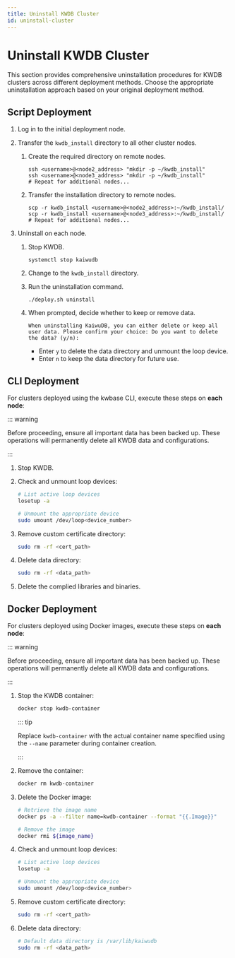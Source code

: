 ```yaml
---
title: Uninstall KWDB Cluster
id: uninstall-cluster
---
```


# Uninstall KWDB Cluster

This section provides comprehensive uninstallation procedures for KWDB clusters across different deployment methods. Choose the appropriate uninstallation approach based on your original deployment method.

## Script Deployment

1. Log in to the initial deployment node.
2. Transfer the `kwdb_install` directory to all other cluster nodes.
    1. Create the required directory on remote nodes.

        ```shell
        ssh <username>@<node2_address> "mkdir -p ~/kwdb_install"
        ssh <username>@<node3_address> "mkdir -p ~/kwdb_install"
        # Repeat for additional nodes...
        ```

    2. Transfer the installation directory to remote nodes.

        ```shell
        scp -r kwdb_install <username>@<node2_address>:~/kwdb_install/
        scp -r kwdb_install <username>@<node3_address>:~/kwdb_install/
        # Repeat for additional nodes...  
        ```

3. Uninstall on each node.
    1. Stop KWDB.

        ```shell
        systemctl stop kaiwudb
        ```

    2. Change to the `kwdb_install` directory.

    3. Run the uninstallation command.

        ```shell
        ./deploy.sh uninstall 
        ```

    4. When prompted, decide whether to keep or remove data.

        ```shell
        When uninstalling KaiwuDB, you can either delete or keep all user data. Please confirm your choice: Do you want to delete the data? (y/n): 
        ```

        - Enter `y` to delete the data directory and unmount the loop device.
        - Enter `n` to keep the data directory for future use.


## CLI Deployment

For clusters deployed using the kwbase CLI, execute these steps on **each node**:

::: warning  

Before proceeding, ensure all important data has been backed up. These operations will permanently delete all KWDB data and configurations.

:::

1. Stop KWDB.

2. Check and unmount loop devices:

   ```bash
   # List active loop devices
   losetup -a
   
   # Unmount the appropriate device
   sudo umount /dev/loop<device_number>
   ```

3. Remove custom certificate directory:

   ```bash
   sudo rm -rf <cert_path>
   ```

4. Delete data directory:

   ```bash
   sudo rm -rf <data_path>
   ```

5. Delete the complied libraries and binaries.

## Docker Deployment

For clusters deployed using Docker images, execute these steps on **each node**:

::: warning

Before proceeding, ensure all important data has been backed up. These operations will permanently delete all KWDB data and configurations.

:::

1. Stop the KWDB container:

   ```bash
   docker stop kwdb-container
   ```

   ::: tip  

   Replace `kwdb-container` with the actual container name specified using the `--name` parameter during container creation.

   :::

2. Remove the container:

   ```bash
   docker rm kwdb-container
   ```

3. Delete the Docker image:

   ```bash
   # Retrieve the image name
   docker ps -a --filter name=kwdb-container --format "{{.Image}}"
   
   # Remove the image
   docker rmi ${image_name}
   ```

4. Check and unmount loop devices:

   ```bash
   # List active loop devices
   losetup -a
   
   # Unmount the appropriate device
   sudo umount /dev/loop<device_number>
   ```

5. Remove custom certificate directory:

   ```bash
   sudo rm -rf <cert_path>
   ```

6. Delete data directory:

   ```bash
   # Default data directory is /var/lib/kaiwudb
   sudo rm -rf <data_path>
   ```
